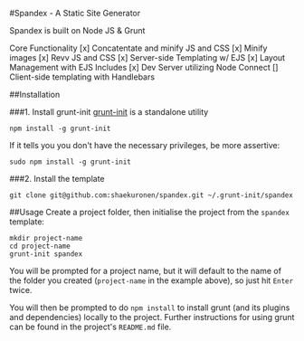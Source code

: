 #Spandex - A Static Site Generator

Spandex is built on Node JS & Grunt 

Core Functionality
[x] Concatentate and minify JS and CSS
[x] Minify images
[x] Revv JS and CSS
[x] Server-side Templating w/ EJS
[x] Layout Management with EJS Includes
[x] Dev Server utilizing Node Connect
[]  Client-side templating with Handlebars

##Installation

###1. Install grunt-init
[grunt-init](http://gruntjs.com/project-scaffolding) is a standalone utility 

```shell
npm install -g grunt-init
```

If it tells you you don't have the necessary privileges, be more assertive:

```shell
sudo npm install -g grunt-init
```

###2. Install the template
```shell
git clone git@github.com:shaekuronen/spandex.git ~/.grunt-init/spandex
```

##Usage
Create a project folder, then initialise the project from the `spandex` template:

```shell
mkdir project-name
cd project-name
grunt-init spandex
```

You will be prompted for a project name, but it will default to the name of the folder you created (`project-name` in the example above), so just hit `Enter` twice.

You will then be prompted to do `npm install` to install grunt (and its plugins and dependencies) locally to the project. Further instructions for using grunt can be found in the project's `README.md` file.